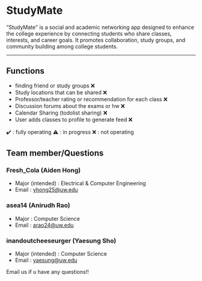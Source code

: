 # StudyMate
“StudyMate" is a social and academic networking app designed to enhance the college experience by connecting students who share classes, interests, and career goals. It promotes collaboration, study groups, and community building among college students.

---------------------------------------------------------------------

## Functions

- finding friend or study groups :x:
- Study locations that can be shared :x:
- Professor/teacher rating or recommendation for each class :x:
- Discussion forums about the exams or hw :x:
- Calendar Sharing  (todolist sharing) :x:
- User adds classes to profile to generate feed :x:

:heavy_check_mark: : fully operating  :warning: : in progress  :x: : not operating


## Team member/Questions

### Fresh_Cola (Aiden Hong)
- Major (intended) : Electrical & Computer Engineering
- Email : yhong25@uw.edu

### asea14 (Anirudh Rao)
- Major : Computer Science
- Email : arao24@uw.edu

### inandoutcheeseurger (Yaesung Sho)
- Major (intended) : Computer Science
- Email : yaesung@uw.edu

Email us if u have any questions!!






